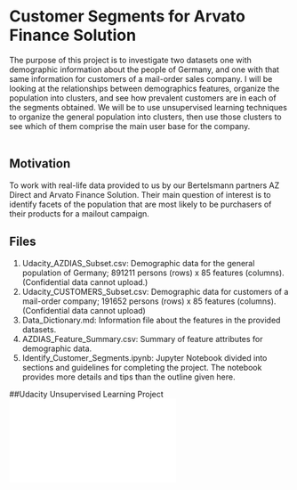 # Customer Segments for Arvato Finance Solution <br>
The purpose of this project is to investigate two datasets one with demographic information about the people of Germany, and one with that same information for customers of a mail-order sales company. I will be looking at the relationships between demographics features, organize the population into clusters, and see how prevalent customers are in each of the segments obtained. We will be to use unsupervised learning techniques to organize the general population into clusters, then use those clusters to see which of them comprise the main user base for the company. <br> <br>

## Motivation <br>
 To work with real-life data provided to us by our Bertelsmann partners AZ Direct and Arvato Finance Solution. Their main question of interest is to identify facets of the population that are most likely to be purchasers of their products for a mailout campaign. <br>

## Files <br>
1. Udacity_AZDIAS_Subset.csv: Demographic data for the general population of Germany; 891211 persons (rows) x 85 features (columns). (Confidential data cannot upload.)
2. Udacity_CUSTOMERS_Subset.csv: Demographic data for customers of a mail-order company; 191652 persons (rows) x 85 features (columns). (Confidential data cannot upload)
3. Data_Dictionary.md: Information file about the features in the provided datasets.
4. AZDIAS_Feature_Summary.csv: Summary of feature attributes for demographic data.
5. Identify_Customer_Segments.ipynb: Jupyter Notebook divided into sections and guidelines for completing the project. The notebook provides more details and tips than the outline given here.

##Udacity Unsupervised Learning Project
![Screenshot](Identify_Customer_Segments.html)

